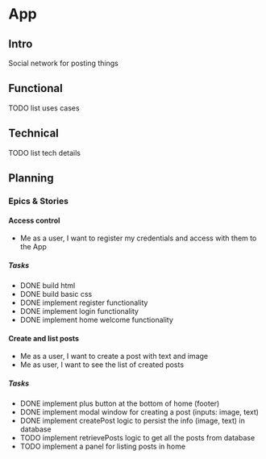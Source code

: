 # App

## Intro

Social network for posting things

## Functional

TODO list uses cases

## Technical

TODO list tech details

## Planning

### Epics & Stories

#### Access control

- Me as a user, I want to register my credentials and access with them to the App

##### Tasks

- DONE build html
- DONE build basic css
- DONE implement register functionality
- DONE implement login functionality
- DONE implement home welcome functionality

#### Create and list posts

- Me as a user, I want to create a post with text and image
- Me as user, I want to see the list of created posts

##### Tasks

- DONE implement plus button at the bottom of home (footer)
- DONE implement modal window for creating a post (inputs: image, text)
- DONE implement createPost logic to persist the info (image, text) in database
- TODO implement retrievePosts logic to get all the posts from database
- TODO implement a panel for listing posts in home